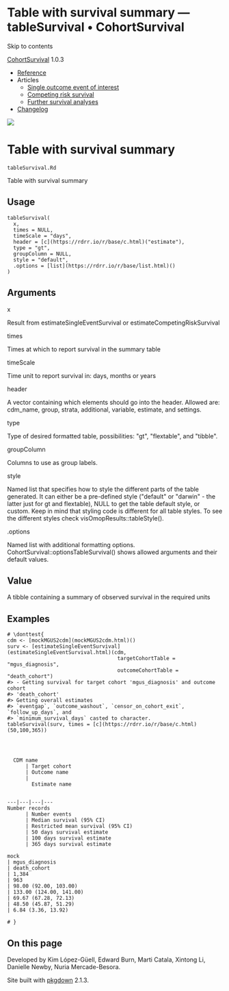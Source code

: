 # Table with survival summary — tableSurvival • CohortSurvival

Skip to contents

[CohortSurvival](../index.html) 1.0.3

  * [Reference](../reference/index.html)
  * Articles
    * [Single outcome event of interest](../articles/a01_Single_event_of_interest.html)
    * [Competing risk survival](../articles/a02_Competing_risk_survival.html)
    * [Further survival analyses](../articles/a03_Further_survival_analyses.html)
  * [Changelog](../news/index.html)




![](../logo.png)

# Table with survival summary

`tableSurvival.Rd`

Table with survival summary

## Usage
    
    
    tableSurvival(
      x,
      times = NULL,
      timeScale = "days",
      header = [c](https://rdrr.io/r/base/c.html)("estimate"),
      type = "gt",
      groupColumn = NULL,
      style = "default",
      .options = [list](https://rdrr.io/r/base/list.html)()
    )

## Arguments

x
    

Result from estimateSingleEventSurvival or estimateCompetingRiskSurvival

times
    

Times at which to report survival in the summary table

timeScale
    

Time unit to report survival in: days, months or years

header
    

A vector containing which elements should go into the header. Allowed are: cdm_name, group, strata, additional, variable, estimate, and settings.

type
    

Type of desired formatted table, possibilities: "gt", "flextable", and "tibble".

groupColumn
    

Columns to use as group labels.

style
    

Named list that specifies how to style the different parts of the table generated. It can either be a pre-defined style ("default" or "darwin" - the latter just for gt and flextable), NULL to get the table default style, or custom. Keep in mind that styling code is different for all table styles. To see the different styles check visOmopResults::tableStyle().

.options
    

Named list with additional formatting options. CohortSurvival::optionsTableSurvival() shows allowed arguments and their default values.

## Value

A tibble containing a summary of observed survival in the required units

## Examples
    
    
    # \donttest{
    cdm <- [mockMGUS2cdm](mockMGUS2cdm.html)()
    surv <- [estimateSingleEventSurvival](estimateSingleEventSurvival.html)(cdm,
                                        targetCohortTable = "mgus_diagnosis",
                                        outcomeCohortTable = "death_cohort")
    #> - Getting survival for target cohort 'mgus_diagnosis' and outcome cohort
    #> 'death_cohort'
    #> Getting overall estimates
    #> `eventgap`, `outcome_washout`, `censor_on_cohort_exit`, `follow_up_days`, and
    #> `minimum_survival_days` casted to character.
    tableSurvival(surv, times = [c](https://rdrr.io/r/base/c.html)(50,100,365))
    
    
    
    
      CDM name
          | Target cohort
          | Outcome name
          | 
            Estimate name
          
          
    ---|---|---|---  
    Number records
          | Number events
          | Median survival (95% CI)
          | Restricted mean survival (95% CI)
          | 50 days survival estimate
          | 100 days survival estimate
          | 365 days survival estimate
          
    mock
    | mgus_diagnosis
    | death_cohort
    | 1,384
    | 963
    | 98.00 (92.00, 103.00)
    | 133.00 (124.00, 141.00)
    | 69.67 (67.28, 72.13)
    | 48.50 (45.87, 51.29)
    | 6.84 (3.36, 13.92)  
      
    # }
    

## On this page

Developed by Kim López-Güell, Edward Burn, Marti Catala, Xintong Li, Danielle Newby, Nuria Mercade-Besora.

Site built with [pkgdown](https://pkgdown.r-lib.org/) 2.1.3.
